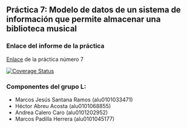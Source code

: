 ## Práctica 7: Modelo de datos de un sistema de información que permite almacenar una biblioteca musical

### Enlace del informe de la práctica
[Enlace](https://ull-esit-inf-dsi-2122.github.io/ull-esit-inf-dsi-21-22-prct07-music-datamodel-grupo_l/) de la práctica número 7

[![Coverage Status](https://coveralls.io/repos/github/ULL-ESIT-INF-DSI-2122/ull-esit-inf-dsi-21-22-prct07-music-datamodel-grupo_l/badge.svg?branch=main)](https://coveralls.io/github/ULL-ESIT-INF-DSI-2122/ull-esit-inf-dsi-21-22-prct07-music-datamodel-grupo_l?branch=main)

### Componentes del grupo L:
- Marcos Jesús Santana Ramos (alu0101033471)
- Héctor Abreu Acosta (alu0101068855)
- Andrea Calero Caro (alu0101202952) 
- Marcos Padilla Herrera (alu0101045177)
